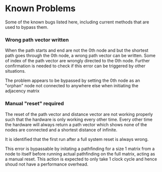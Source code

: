 # Known Problems

Some of the known bugs listed here, including current methods that are used to bypass them. 

### Wrong path vector written
When the path starts and end are not the 0th node and but the shortest path goes through the 0th node, a wrong path vector can be written. Some of index of the path vector are wrongly directed to the 0th node. Further confirmation is needed to check if this error can be triggered by other situations. 

The problem appears to be bypassed by setting the 0th node as an "orphan" node not connected to anywhere else when initiating the adjacency matrix

### Manual "reset" required
The reset of the path vector and distance vector are not working properly such that the hardware is only working every other time. Every other time the hardware will always return a path vector which shows none of the nodes are connected and a shortest distance of infinite. 

It is identified that the first run after a full system reset is always wrong. 

This error is bypassable by initating a pathfinding for a size 1 matrix from a node to itself before running actual pathfinding on the full matrix, acting as a manual reset. This action is expected to only take 1 clock cycle and hence shoud not have a performance overhead.  
